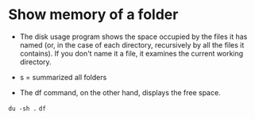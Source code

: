 # Show memory of a folder 

- The disk usage program shows the space occupied by the files it has named (or, in the case of each directory, recursively by all the files it contains). If you don't name it a file, it examines the current working directory.

- s = summarized all folders

- The df command, on the other hand, displays the free space.

``` du -sh . ```
``` df ```
